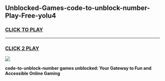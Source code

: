 
## Unblocked-Games-code-to-unblock-number-Play-Free-yolu4
<h3>
<a href="https://premium76.site?title=code-to-unblock-number&ref=21A">CLICK TO PLAY</a></h3>
<hr>

<h3>
<a href="https://premium76.site?title=code-to-unblock-number&ref=21A">CLICK 2 PLAY</a>
  
</h3>

<a href="https://premium76.site?title=code-to-unblock-number&ref=21A"><img src="https://clearcache.store/games.png"></a>


**code-to-unblock-number games unblocked: Your Gateway to Fun and Accessible Online Gaming**
